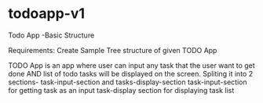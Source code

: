 # todoapp-v1

Todo App -Basic Structure

Requirements: Create Sample Tree structure of given TODO App

TODO App is an app where user can input any task that the user want to get done AND list of todo tasks will be displayed on the screen.
Spliting it into 2 sections- task-input-section and tasks-display-section
task-input-section for getting task as an input
task-display section for displaying task list
